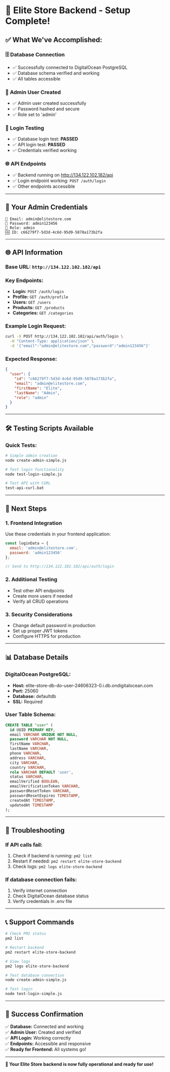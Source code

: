 # 🎉 Elite Store Backend - Setup Complete!

## ✅ **What We've Accomplished:**

### 🗄️ **Database Connection**
- ✅ Successfully connected to DigitalOcean PostgreSQL
- ✅ Database schema verified and working
- ✅ All tables accessible

### 👤 **Admin User Created**
- ✅ Admin user created successfully
- ✅ Password hashed and secure
- ✅ Role set to 'admin'

### 🔐 **Login Testing**
- ✅ Database login test: **PASSED**
- ✅ API login test: **PASSED**
- ✅ Credentials verified working

### 🌐 **API Endpoints**
- ✅ Backend running on http://134.122.102.182/api
- ✅ Login endpoint working: `POST /auth/login`
- ✅ Other endpoints accessible

---

## 🔑 **Your Admin Credentials**

```
📧 Email: admin@elitestore.com
🔑 Password: admin123456
👤 Role: admin
🆔 ID: c66279f7-5d3d-4c6d-95d9-5878a173b2fa
```

---

## 🌐 **API Information**

### **Base URL:** `http://134.122.102.182/api`

### **Key Endpoints:**
- **Login:** `POST /auth/login`
- **Profile:** `GET /auth/profile`
- **Users:** `GET /users`
- **Products:** `GET /products`
- **Categories:** `GET /categories`

### **Example Login Request:**
```bash
curl -X POST http://134.122.102.182/api/auth/login \
  -H "Content-Type: application/json" \
  -d '{"email":"admin@elitestore.com","password":"admin123456"}'
```

### **Expected Response:**
```json
{
  "user": {
    "id": "c66279f7-5d3d-4c6d-95d9-5878a173b2fa",
    "email": "admin@elitestore.com",
    "firstName": "Elite",
    "lastName": "Admin",
    "role": "admin"
  }
}
```

---

## 🛠️ **Testing Scripts Available**

### **Quick Tests:**
```bash
# Simple admin creation
node create-admin-simple.js

# Test login functionality
node test-login-simple.js

# Test API with CURL
test-api-curl.bat
```

---

## 🚀 **Next Steps**

### **1. Frontend Integration**
Use these credentials in your frontend application:
```javascript
const loginData = {
  email: 'admin@elitestore.com',
  password: 'admin123456'
};

// Send to http://134.122.102.182/api/auth/login
```

### **2. Additional Testing**
- Test other API endpoints
- Create more users if needed
- Verify all CRUD operations

### **3. Security Considerations**
- Change default password in production
- Set up proper JWT tokens
- Configure HTTPS for production

---

## 📊 **Database Details**

### **DigitalOcean PostgreSQL:**
- **Host:** elite-store-db-do-user-24606323-0.i.db.ondigitalocean.com
- **Port:** 25060
- **Database:** defaultdb
- **SSL:** Required

### **User Table Schema:**
```sql
CREATE TABLE "user" (
  id UUID PRIMARY KEY,
  email VARCHAR UNIQUE NOT NULL,
  password VARCHAR NOT NULL,
  firstName VARCHAR,
  lastName VARCHAR,
  phone VARCHAR,
  address VARCHAR,
  city VARCHAR,
  country VARCHAR,
  role VARCHAR DEFAULT 'user',
  status VARCHAR,
  emailVerified BOOLEAN,
  emailVerificationToken VARCHAR,
  passwordResetToken VARCHAR,
  passwordResetExpires TIMESTAMP,
  createdAt TIMESTAMP,
  updatedAt TIMESTAMP
);
```

---

## 🔧 **Troubleshooting**

### **If API calls fail:**
1. Check if backend is running: `pm2 list`
2. Restart if needed: `pm2 restart elite-store-backend`
3. Check logs: `pm2 logs elite-store-backend`

### **If database connection fails:**
1. Verify internet connection
2. Check DigitalOcean database status
3. Verify credentials in .env file

---

## 📞 **Support Commands**

```bash
# Check PM2 status
pm2 list

# Restart backend
pm2 restart elite-store-backend

# View logs
pm2 logs elite-store-backend

# Test database connection
node create-admin-simple.js

# Test login
node test-login-simple.js
```

---

## 🎯 **Success Confirmation**

✅ **Database:** Connected and working  
✅ **Admin User:** Created and verified  
✅ **API Login:** Working correctly  
✅ **Endpoints:** Accessible and responsive  
✅ **Ready for Frontend:** All systems go!  

---

**🎉 Your Elite Store backend is now fully operational and ready for use!**


